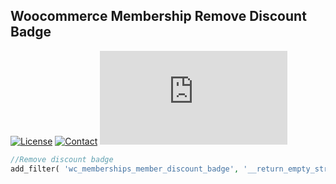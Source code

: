 ## Woocommerce Membership Remove Discount Badge
[![License](https://img.shields.io/github/license/dedewiweka/snippets?color=brightgreen)](https://github.com/dedewiweka/snippets/blob/main/LICENSE) [![Contact](https://img.shields.io/badge/contact-Dede%20Wiweka-orange)](https://dede.wiweka.com/development) ![File size](https://img.shields.io/github/size/dedewiweka/snippets/Woocommerce%20membership/remove-discount-badge.md) 
```php
//Remove discount badge
add_filter( 'wc_memberships_member_discount_badge', '__return_empty_string' );
```